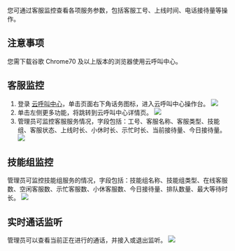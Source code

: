 您可通过客服监控查看各项服务参数，包括客服工号、上线时间、电话接待量等操作。
## 注意事项
您需下载谷歌 Chrome70 及以上版本的浏览器使用云呼叫中心。

## 客服监控
1. 登录 [云呼叫中心](https://tccc.qcloud.com/login)，单击页面右下角话务图标，进入云呼叫中心操作台。
![](https://main.qcloudimg.com/raw/e014095709bd65e8ac4951f406bd1e79.png)
2. 单击左侧更多功能，将跳转到云呼叫中心详情页。
![](https://main.qcloudimg.com/raw/87bb3af158af2244abe4fba93af1e33f.png)
3. 管理员可监控客服服务情况，字段包括：工号、客服名称、客服类型、技能组、客服状态、上线时长、小休时长、示忙时长、当前接待量、今日接待量。
![](https://main.qcloudimg.com/raw/f0a5d763e95a750dd01a4b459b56a7a0.png)

## 技能组监控
管理员可监控技能组服务的情况，字段包括：技能组名称、技能组类型、在线客服数、空闲客服数、示忙客服数、小休客服数、今日接待量、排队数量、最大等待时长。
![](https://main.qcloudimg.com/raw/be342342960b21e1b8d559c446bf004b.png)

## 实时通话监听
管理员可以查看当前正在进行的通话，并接入或退出监听。
![](https://main.qcloudimg.com/raw/16a902e2b639af46de1664f8e4afd52c.png)
